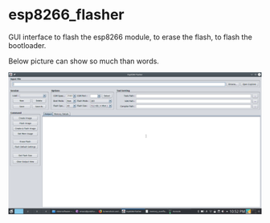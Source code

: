 # esp8266_flasher

GUI interface to flash the esp8266 module, to erase the flash, to flash the bootloader.

Below picture can show so much than words.

![Screenshot](Screenshot_20190112_225308.png)

